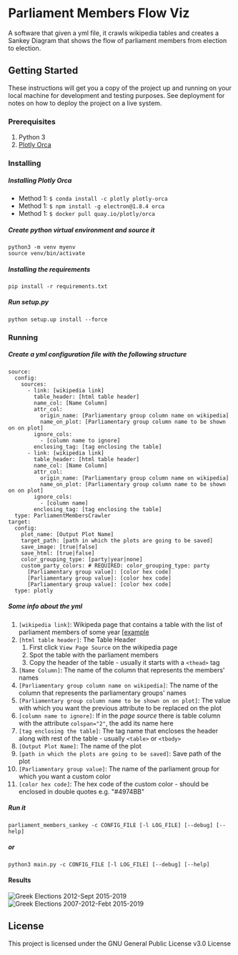 # Parliament Members Flow Viz

A software that given a yml file, it crawls wikipedia tables and creates a Sankey Diagram that shows the flow of parliament members from election to election.

## Getting Started

These instructions will get you a copy of the project up and running on your local machine for development and testing purposes. See deployment for notes on how to deploy the project on a live system.

### Prerequisites

1. Python 3
1. [Plotly Orca](https://github.com/plotly/orca)

### Installing

##### Installing Plotly Orca
- Method 1: `$ conda install -c plotly plotly-orca`
- Method 1: `$ npm install -g electron@1.8.4 orca`
- Method 1: `$ docker pull quay.io/plotly/orca`

##### Create python virtual environment and source it
```
python3 -m venv myenv
source venv/bin/activate
```

##### Installing the requirements
```
pip install -r requirements.txt
```

##### Run setup.py
```
python setup.up install --force
```

### Running

##### Create a yml configuration file with the following structure

```
source:
  config:
    sources:
      - link: [wikipedia link]
        table_header: [html table header]
        name_col: [Name Column]
        attr_col:
          origin_name: [Parliamentary group column name on wikipedia]
          name_on_plot: [Parliamentary group column name to be shown on on plot]
        ignore_cols:
          - [column name to ignore]
        enclosing_tag: [tag enclosing the table]
      - link: [wikipedia link]
        table_header: [html table header]
        name_col: [Name Column]
        attr_col:
          origin_name: [Parliamentary group column name on wikipedia]
          name_on_plot: [Parliamentary group column name to be shown on on plot]
        ignore_cols:
          - [column name]
        enclosing_tag: [tag enclosing the table]
  type: ParliamentMembersCrawler
target:
  config:
    plot_name: [Output Plot Name]
    target_path: [path in which the plots are going to be saved]
    save_image: [true|false]
    save_html: [true|false]
    color_grouping_type: [party|year|none]
    custom_party_colors: # REQUIRED: color_grouping_type: party
      [Parliamentary group value]: [color hex code]
      [Parliamentary group value]: [color hex code]
      [Parliamentary group value]: [color hex code]
  type: plotly
```

##### Some info about the yml

1. `[wikipedia link]`: Wikipeda page that contains a table with the list of parliament members of some year [[example](https://en.wikipedia.org/wiki/List_of_members_of_the_Hellenic_Parliament,_2015_(September)%E2%80%932019)
1. `[html table header]`: The Table Header
   1. First click `View Page Source` on the wikipedia page
   1. Spot the table with the parliament members
   1. Copy the header of the table - usually it starts with a `<thead>` tag
1. `[Name Column]`: The name of the column that represents the members' names
1. `[Parliamentary group column name on wikipedia]`: The name of the column that represents the parliamentary groups' names
1. `[Parliamentary group column name to be shown on on plot]`: The value with which you want the previous attribute to be replaced on the plot
1. `[column name to ignore]`: If in the _page source_ there is table column with the attribute `colspan="2"`, the add its name here
1. `[tag enclosing the table]`: The tag name that encloses the header along with rest of the table - usually `<table>` or `<tbody>`
1. `[Output Plot Name]`: The name of the plot
1. `[path in which the plots are going to be saved]`: Save path of the plot
1. `[Parliamentary group value]`: The name of the parliament group for which you want a custom color
1. `[color hex code]`: The hex code of the custom color - should be enclosed in double quotes e.g. "#4974BB"

##### Run it

```
parliament_members_sankey -c CONFIG_FILE [-l LOG_FILE] [--debug] [--help]
```
##### or
```
python3 main.py -c CONFIG_FILE [-l LOG_FILE] [--debug] [--help]
```

#### Results
![Greek Elections 2012-Sept 2015-2019](https://github.com/drkostas/Parliament-Members-Flow-Viz/blob/master/plots/Greek%20Elections%202012-Sept%202015-2019.png)
![Greek Elections 2007-2012-Febt 2015-2019](https://github.com/drkostas/Parliament-Members-Flow-Viz/blob/master/plots/Greek%20Elections%202007-2012-Feb%202015-2019.png)

## License

This project is licensed under the GNU General Public License v3.0 License
